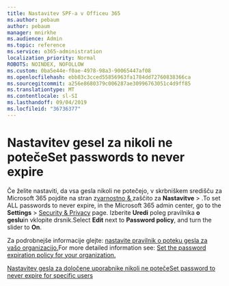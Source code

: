 ```yaml
---
title: Nastavitev SPF-a v Officeu 365
ms.author: pebaum
author: pebaum
manager: mnirkhe
ms.audience: Admin
ms.topic: reference
ms.service: o365-administration
localization_priority: Normal
ROBOTS: NOINDEX, NOFOLLOW
ms.custom: 0ba5e44e-f0ae-4978-98a3-90065447af08
ms.openlocfilehash: ebb83c3cced55856963fa1784dd72760838366ca
ms.sourcegitcommit: a256e8680379c006287ae30996763051c4d9ff85
ms.translationtype: MT
ms.contentlocale: sl-SI
ms.lasthandoff: 09/04/2019
ms.locfileid: "36736377"
---
```

# <a name="set-passwords-to-never-expire"></a><span data-ttu-id="a2eda-102">Nastavitev gesel za nikoli ne poteče</span><span class="sxs-lookup"><span data-stu-id="a2eda-102">Set passwords to never expire</span></span> 

<span data-ttu-id="a2eda-103">Če želite nastaviti, da vsa gesla nikoli ne potečejo, v skrbniškem središču za Microsoft 365 pojdite na stran z[varnostno &amp; ](https://portal.office.com/adminportal/home#/settings/security) zaščito za **Nastavitve** > .</span><span class="sxs-lookup"><span data-stu-id="a2eda-103">To set ALL passwords to never expire, in the Microsoft 365 admin center, go to the **Settings** > [Security &amp; Privacy](https://portal.office.com/adminportal/home#/settings/security) page.</span></span> <span data-ttu-id="a2eda-104">Izberite **Uredi** poleg pravilnika **o** **geslu**in vklopite drsnik.</span><span class="sxs-lookup"><span data-stu-id="a2eda-104">Select **Edit** next to **Password policy**, and turn the slider to **On**.</span></span>
  
<span data-ttu-id="a2eda-105">Za podrobnejše informacije glejte: [nastavite pravilnik o poteku gesla za vašo organizacijo.](https://docs.microsoft.com/office365/admin/manage/set-password-expiration-policy)</span><span class="sxs-lookup"><span data-stu-id="a2eda-105">For more detailed information see: [Set the password expiration policy for your organization.](https://docs.microsoft.com/office365/admin/manage/set-password-expiration-policy)</span></span>
  
[<span data-ttu-id="a2eda-106">Nastavitev gesla za določene uporabnike nikoli ne poteče</span><span class="sxs-lookup"><span data-stu-id="a2eda-106">Set password to never expire for specific users</span></span>](https://docs.microsoft.com/office365/admin/add-users/set-password-to-never-expire)
  

